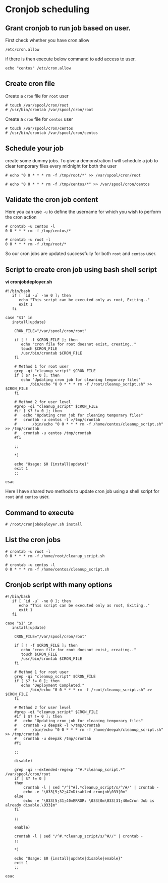 # Cronjob scheduling

## Grant cronjob to run job based on user.  

First check whether you have cron.allow  

```shell
/etc/cron.allow
```

if there is then execute below command to add access to user.  

```shell
echo "centos" /etc/cron.allow
```

## Create cron file  

Create a `cron` file for `root` user  

```shell
# touch /var/spool/cron/root
# /usr/bin/crontab /var/spool/cron/root
```

Create a `cron` file for `centos` user  

```shell
# touch /var/spool/cron/centos
# /usr/bin/crontab /var/spool/cron/centos
```

## Schedule your job  

create some dummy jobs. To give a demonstration I will schedule a job to clear temporary files every midnight for both the user  

```shell
# echo "0 0 * * * rm -f /tmp/root/*" >> /var/spool/cron/root

# echo "0 0 * * * rm -f /tmp/centos/*" >> /var/spool/cron/centos
```

## Validate the cron job content  

Here you can use `-u` to define the username for which you wish to perform the cron action  

```shell
# crontab -u centos -l
0 0 * * * rm -f /tmp/centos/*

# crontab -u root -l
0 0 * * * rm -f /tmp/root/*
```

So our cron jobs are updated successfully for both `root` and `centos` user.  

## Script to create cron job using bash shell script  

**vi cronjobdeployer.sh**
```shell
#!/bin/bash
   if [ `id -u` -ne 0 ]; then
      echo "This script can be executed only as root, Exiting.."
      exit 1
   fi

case "$1" in
   install|update)

	CRON_FILE="/var/spool/cron/root"

	if [ ! -f $CRON_FILE ]; then
	   echo "cron file for root doesnot exist, creating.."
	   touch $CRON_FILE
	   /usr/bin/crontab $CRON_FILE
	fi

	# Method 1 for root user
	grep -qi "cleanup_script" $CRON_FILE
	if [ $? != 0 ]; then
	   echo "Updating cron job for cleaning temporary files"
           /bin/echo "0 0 * * * rm -f /root/cleanup_script.sh" >> $CRON_FILE
	fi

	# Method 2 for user level
	#grep -qi "cleanup_script" $CRON_FILE
	#if [ $? != 0 ]; then
	#   echo "Updating cron job for cleaning temporary files"
	#   crontab -u centos -l >/tmp/crontab
    #       /bin/echo "0 0 * * * rm -f /home/centos/cleanup_script.sh" >> /tmp/crontab
	#   crontab -u centos /tmp/crontab
	#fi

	;;
	
	*)
	
	echo "Usage: $0 {install|update}"
	exit 1
    ;;

esac
```

Here I have shared two methods to update cron job using a shell script for `root` and `centos` user.  

## Command to execute

```shell
# /root/cronjobdeployer.sh install
```

## List the cron jobs  

```
# crontab -u root -l
0 0 * * * rm -f /home/root/cleanup_script.sh

# crontab -u centos -l
0 0 * * * rm -f /home/centos/cleanup_script.sh
```

## Cronjob script with many options

```shell
#!/bin/bash
   if [ `id -u` -ne 0 ]; then
      echo "This script can be executed only as root, Exiting.."
      exit 1
   fi

case "$1" in
   install|update)

	CRON_FILE="/var/spool/cron/root"

	if [ ! -f $CRON_FILE ]; then
	   echo "cron file for root doesnot exist, creating.."
	   touch $CRON_FILE
	   /usr/bin/crontab $CRON_FILE
	fi

	# Method 1 for root user
	grep -qi "cleanup_script" $CRON_FILE
	if [ $? != 0 ]; then
	   echo "Deployment Completed."
           /bin/echo "0 0 * * * rm -f /root/cleanup_script.sh" >> $CRON_FILE
	fi

	# Method 2 for user level
	#grep -qi "cleanup_script" $CRON_FILE
	#if [ $? != 0 ]; then
	#   echo "Updating cron job for cleaning temporary files"
	#   crontab -u deepak -l >/tmp/crontab
    #       /bin/echo "0 0 * * * rm -f /home/deepak/cleanup_script.sh" >> /tmp/crontab
	#   crontab -u deepak /tmp/crontab
	#fi

	;;

	disable)
	
	grep -qi --extended-regexp "^#.*cleanup_script.*" /var/spool/cron/root
	if [ $? != 0 ]
	then
		crontab -l | sed "/^[^#].*cleanup_script/s/^/#/" | crontab -
		echo -e "\033[5;32;47mDisabled cronjob\033[0m"
	else
		echo -e "\033[5;31;40mERROR: \033[0m\033[31;40mCron Job is already disable.\033[m"
	fi
	
	;;

	enable)

	crontab -l | sed "/^#.*cleanup_script/s/^#//" | crontab -
	;;
	
	*)
	
	echo "Usage: $0 {install|update|disable|enable}"
	exit 1
    ;;

esac
```

